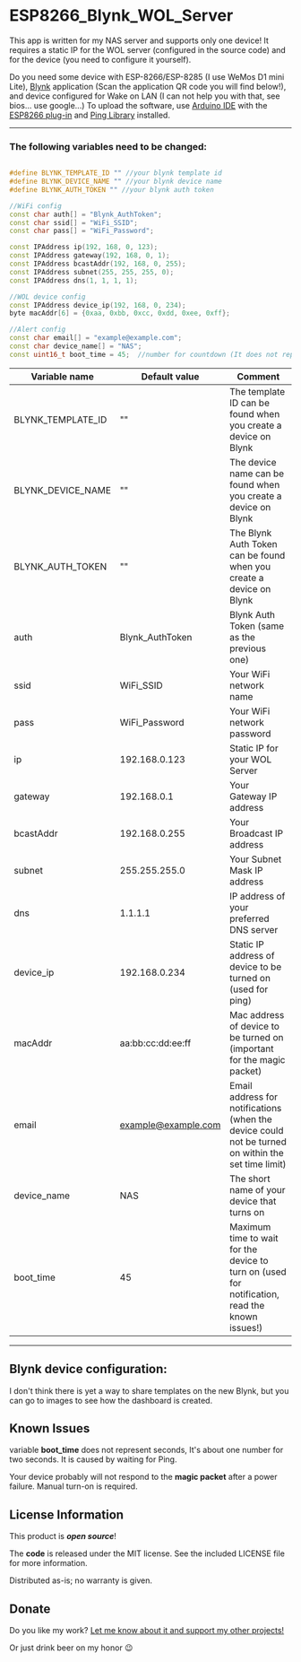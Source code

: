 # ESP8266_Blynk_WOL_Server

This app is written for my NAS server and supports only one device!
It requires a static IP for the WOL server (configured in the source code) and for the device (you need to configure it yourself).

Do you need some device with ESP-8266/ESP-8285 (I use WeMos D1 mini Lite), [Blynk](https://www.blynk.cc/getting-started/) application (Scan the application QR code you will find below!), and device configured for Wake on LAN (I can not help you with that, see bios... use google...)
To upload the software, use [Arduino IDE](https://www.arduino.cc/en/main/software) with the [ESP8266 plug-in](https://github.com/esp8266/Arduino) and [Ping Library](https://github.com/dancol90/ESP8266Ping) installed.

---

### The following variables need to be changed:

```C++

#define BLYNK_TEMPLATE_ID "" //your blynk template id
#define BLYNK_DEVICE_NAME "" //your blynk device name
#define BLYNK_AUTH_TOKEN "" //your blynk auth token

//WiFi config
const char auth[] = "Blynk_AuthToken";
const char ssid[] = "WiFi_SSID";
const char pass[] = "WiFi_Password";

const IPAddress ip(192, 168, 0, 123);
const IPAddress gateway(192, 168, 0, 1);
const IPAddress bcastAddr(192, 168, 0, 255);
const IPAddress subnet(255, 255, 255, 0);
const IPAddress dns(1, 1, 1, 1);

//WOL device config
const IPAddress device_ip(192, 168, 0, 234);
byte macAddr[6] = {0xaa, 0xbb, 0xcc, 0xdd, 0xee, 0xff};

//Alert config
const char email[] = "example@example.com";
const char device_name[] = "NAS";
const uint16_t boot_time = 45;	//number for countdown (It does not represent seconds, but it's close, read the known issues!)
```

| Variable name     | Default value       | Comment                                                                                            |
| ----------------- | ------------------- | -------------------------------------------------------------------------------------------------- |
| BLYNK_TEMPLATE_ID | ""                  | The template ID can be found when you create a device on Blynk                                     |
| BLYNK_DEVICE_NAME | ""                  | The device name can be found when you create a device on Blynk                                     |
| BLYNK_AUTH_TOKEN  | ""                  | The Blynk Auth Token can be found when you create a device on Blynk                                |
| auth              | Blynk_AuthToken     | Blynk Auth Token (same as the previous one)                                                        |
| ssid              | WiFi_SSID           | Your WiFi network name                                                                             |
| pass              | WiFi_Password       | Your WiFi network password                                                                         |
| ip                | 192.168.0.123       | Static IP for your WOL Server                                                                      |
| gateway           | 192.168.0.1         | Your Gateway IP address                                                                            |
| bcastAddr         | 192.168.0.255       | Your Broadcast IP address                                                                          |
| subnet            | 255.255.255.0       | Your Subnet Mask IP address                                                                        |
| dns               | 1.1.1.1             | IP address of your preferred DNS server                                                            |
| device_ip         | 192.168.0.234       | Static IP address of device to be turned on (used for ping)                                        |
| macAddr           | aa:bb:cc:dd:ee:ff   | Mac address of device to be turned on (important for the magic packet)                             |
| email             | example@example.com | Email address for notifications (when the device could not be turned on within the set time limit) |
| device_name       | NAS                 | The short name of your device that turns on                                                        |
| boot_time         | 45                  | Maximum time to wait for the device to turn on (used for notification, read the known issues!)     |

---

## Blynk device configuration:

I don't think there is yet a way to share templates on the new Blynk,
but you can go to images to see how the dashboard is created.

## Known Issues

variable **boot_time** does not represent seconds, It's about one number for two seconds. It is caused by waiting for Ping.

Your device probably will not respond to the **magic packet** after a power failure. Manual turn-on is required.

## License Information

This product is _**open source**_!

The **code** is released under the MIT license. See the included LICENSE file for more information.

Distributed as-is; no warranty is given.

## Donate

Do you like my work? [Let me know about it and support my other projects!](https://www.patreon.com/pnoxi)

Or just drink beer on my honor :wink:
